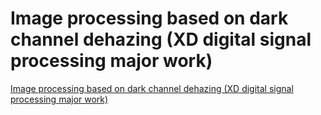 # Image processing based on dark channel dehazing (XD digital signal processing major work)
[Image processing based on dark channel dehazing (XD digital signal processing major work)](https://aiwithcloud.com/2022/09/19/image_processing_based_on_dark_channel_dehazing_xd_digital_signal_processing_major_work/)